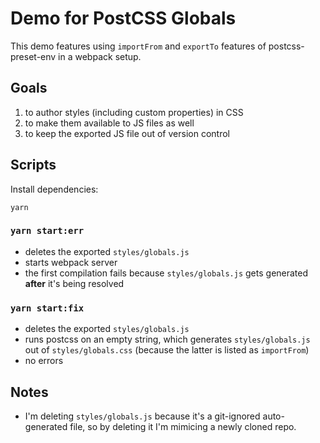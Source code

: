 # Demo for PostCSS Globals

This demo features using `importFrom` and `exportTo` features of
postcss-preset-env in a webpack setup.

## Goals

  1. to author styles (including custom properties) in CSS
  2. to make them available to JS files as well
  3. to keep the exported JS file out of version control

## Scripts

Install dependencies:

```
yarn
```

### `yarn start:err`

  - deletes the exported `styles/globals.js`
  - starts webpack server
  - the first compilation fails because `styles/globals.js` gets generated
    **after** it's being resolved

### `yarn start:fix`

  - deletes the exported `styles/globals.js`
  - runs postcss on an empty string, which generates `styles/globals.js` out of
    `styles/globals.css` (because the latter is listed as `importFrom`)
  - no errors

## Notes

  - I'm deleting `styles/globals.js` because it's a git-ignored auto-generated
    file, so by deleting it I'm mimicing a newly cloned repo.
